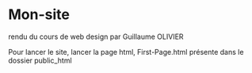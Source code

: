 # Mon-site
rendu du cours de web design
par Guillaume OLIVIER

Pour lancer le site, lancer la page html, First-Page.html présente dans le dossier public_html
